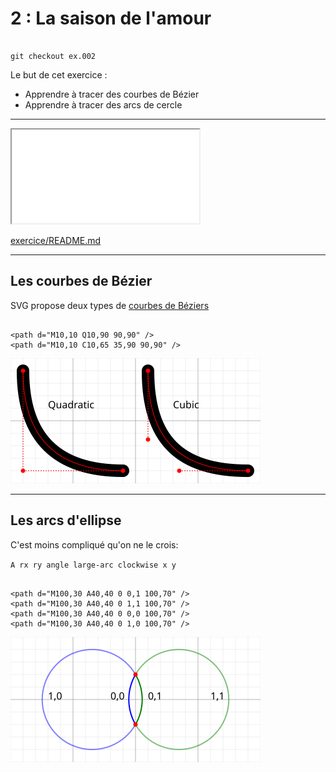 <!-- .slide: data-background-image="slides/img/bg/vector-love.jpg" -->
# 2 : La saison de l'amour

<pre><code class="bash hljs" data-trim data-noescape>
git checkout ex.002
</code></pre>

Le but de cet exercice :

* Apprendre à tracer des courbes de Bézier
* Apprendre à tracer des arcs de cercle

---

<iframe src="slides/img/love.svg"></iframe>

[exercice/README.md](exercice/README.md)

---

## Les courbes de Bézier

SVG propose deux types de [courbes de Béziers](https://developer.mozilla.org/en-US/docs/Web/SVG/Attribute/d#Cubic_B%C3%A9zier_Curve)

<pre><code class="xml hljs"  data-trim data-noescape>
&lt;path d="M10,10 Q10,90 90,90" /&gt;
&lt;path d="M10,10 C10,65 35,90 90,90" /&gt;
</code></pre>

![Examples de courbes de Bézier](slides/img/curves.svg)

---

<!-- .slide: data-background-image="slides/img/bg/fear.jpg" -->
## Les arcs d'ellipse

C'est moins compliqué qu'on ne le crois:

`A rx ry angle large-arc clockwise x y`

<pre><code class="xml hljs"  data-trim data-noescape>
&lt;path d="M100,30 A40,40 0 0,1 100,70" /&gt;
&lt;path d="M100,30 A40,40 0 1,1 100,70" /&gt;
&lt;path d="M100,30 A40,40 0 0,0 100,70" /&gt;
&lt;path d="M100,30 A40,40 0 1,0 100,70" /&gt;
</code></pre>

![Examples d'arcs de cercles](slides/img/arc.svg)<!-- .element: height="350" -->
